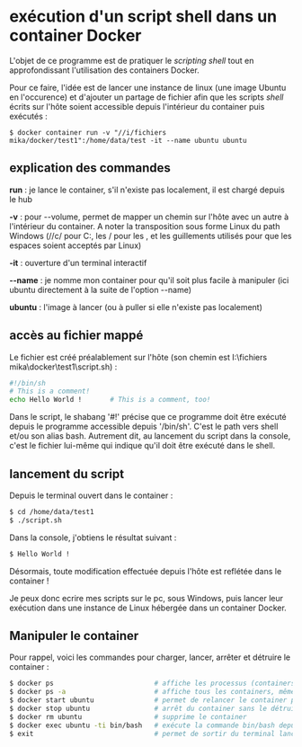# exécution d'un script shell dans un container Docker

L'objet de ce programme est de pratiquer le *scripting shell* tout en approfondissant l'utilisation des containers Docker.

Pour ce faire, l'idée est de lancer une instance de linux (une image Ubuntu en l'occurence) et d'ajouter un partage de fichier afin que les scripts *shell* écrits sur l'hôte soient accessible depuis l'intérieur du container puis exécutés :

```docker
$ docker container run -v "//i/fichiers mika/docker/test1":/home/data/test -it --name ubuntu ubuntu
```

## explication des commandes

**run** : je lance le container, s'il n'existe pas localement, il est chargé depuis le hub

**-v** : pour --volume, permet de mapper un chemin sur l'hôte avec un autre à l'intérieur du container. A noter la transposition sous forme Linux du path Windows (//c/ pour C:\, les / pour les \, et les guillements utilisés pour que les espaces soient acceptés par Linux)

**-it** : ouverture d'un terminal interactif

**--name** : je nomme mon container pour qu'il soit plus facile à manipuler (ici ubuntu directement à la suite de l'option --name)

**ubuntu** : l'image à lancer (ou à puller si elle n'existe pas localement)

## accès au fichier mappé

Le fichier est créé préalablement sur l'hôte (son chemin est I:\fichiers mika\docker\test1\script.sh) :

```bash
#!/bin/sh
# This is a comment!
echo Hello World !       # This is a comment, too!
```

Dans le script, le shabang '#!' précise que ce programme doit être exécuté depuis le programme accessible depuis '/bin/sh'. C'est le path vers shell et/ou son alias bash.
Autrement dit, au lancement du script dans la console, c'est le fichier lui-même qui indique qu'il doit être exécuté dans le shell.

## lancement du script

Depuis le terminal ouvert dans le container :

```bash
$ cd /home/data/test1
$ ./script.sh
```

Dans la console, j'obtiens le résultat suivant :

```bash
$ Hello World !
```

Désormais, toute modification effectuée depuis l'hôte est reflétée dans le container !

Je peux donc ecrire mes scripts sur le pc, sous Windows, puis lancer leur exécution dans une instance de Linux hébergée dans un container Docker.

## Manipuler le container

Pour rappel, voici les commandes pour charger, lancer, arrêter et détruire le container :

```bash
$ docker ps                         # affiche les processus (containers) actifs
$ docker ps -a                      # affiche tous les containers, mêmes inactifs
$ docker start ubuntu               # permet de relancer le container préalablement créé
$ docker stop ubuntu                # arrêt du container sans le détruire
$ docker rm ubuntu                  # supprime le container
$ docker exec ubuntu -ti bin/bash   # exécute la commande bin/bash depuis un terminal interactif lancé dans le container
$ exit                              # permet de sortir du terminal lancé dans le container pour retourner dans le terminal hors Docker
```

